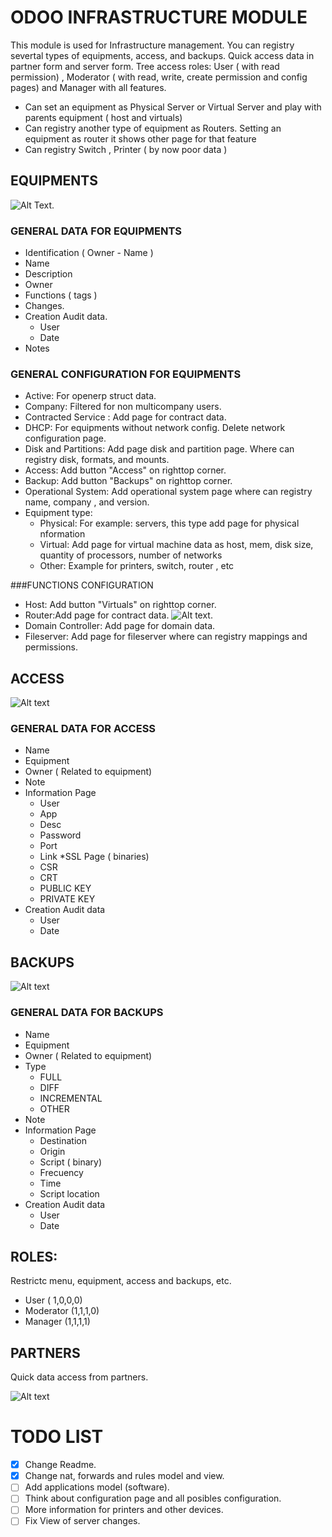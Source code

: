 # ODOO INFRASTRUCTURE MODULE

This module is used for Infrastructure management. You can registry severtal types of equipments, access, and backups. Quick access data in partner form and server form. Tree access roles: User ( with read permission) , Moderator ( with read, write, create permission and config pages) and Manager with all features. 

* Can set an equipment as Physical Server or Virtual Server and play with parents equipment ( host and virtuals)
* Can registry another type of equipment as Routers. Setting an equipment as router it shows other page for that feature
* Can registry Switch , Printer ( by now poor data )

## EQUIPMENTS

![Alt Text](/docs/img/server_example.jpg?raw=true "Server Example").

### GENERAL DATA FOR EQUIPMENTS
* Identification ( Owner - Name )
* Name
* Description
* Owner
* Functions ( tags )
* Changes.
* Creation Audit data.
  * User
  * Date
* Notes

### GENERAL CONFIGURATION FOR EQUIPMENTS
* Active: For openerp struct data.
* Company: Filtered for non multicompany users.
* Contracted Service : Add page for contract data.
* DHCP: For equipments without network config. Delete network configuration page.
* Disk and Partitions: Add page disk and partition page. Where can registry disk, formats, and mounts.
* Access: Add button "Access" on righttop corner. 
* Backup: Add button "Backups" on righttop corner.
* Operational System: Add operational system page where can registry name, company , and version.
* Equipment type:
  * Physical: For example: servers, this type add page for physical nformation
  * Virtual: Add page for virtual machine data as host, mem, disk size, quantity of processors, number of networks
  * Other: Example for printers, switch, router , etc


###FUNCTIONS CONFIGURATION

* Host: Add button "Virtuals" on righttop corner. 
* Router:Add page for contract data.
![Alt text](/docs/img/router_example.jpg?raw=true "Router Example").
* Domain Controller: Add page for domain data.
* Fileserver: Add page for fileserver where can registry mappings and permissions.


## ACCESS

![Alt text](/docs/img/access_example.jpg?raw=true "Access Example")

### GENERAL DATA FOR ACCESS
* Name
* Equipment
* Owner ( Related to equipment)
* Note
* Information Page
  * User
  * App
  * Desc
  * Password
  * Port
  * Link
*SSL Page ( binaries)
  * CSR 
  * CRT
  * PUBLIC KEY
  * PRIVATE KEY
* Creation Audit data
  * User
  * Date


## BACKUPS

![Alt text](/docs/img/backup_example.jpg?raw=true "Backup Example")	

### GENERAL DATA FOR BACKUPS
* Name
* Equipment
* Owner ( Related to equipment)
* Type
  * FULL
  * DIFF
  * INCREMENTAL
  * OTHER
* Note
* Information Page
  * Destination
  * Origin
  * Script ( binary)
  * Frecuency
  * Time
  * Script location
* Creation Audit data
  * User
  * Date


## ROLES:
Restrictc menu, equipment, access and backups, etc.
* User ( 1,0,0,0)
* Moderator (1,1,1,0)
* Manager (1,1,1,1)
      
## PARTNERS
Quick data access from partners.

![Alt text](/docs/img/partner_example.jpg?raw=true "Partner Example")


# TODO LIST
- [x] Change Readme.
- [x] Change nat, forwards and rules model and view.
- [ ] Add applications model (software).
- [ ] Think about configuration page and all posibles configuration.
- [ ] More information for printers and other devices.
- [ ] Fix View of server changes.
